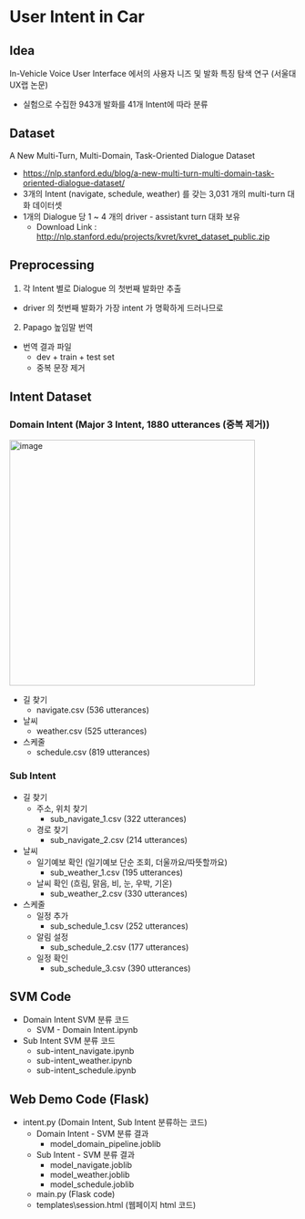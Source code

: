 # User Intent in Car
## Idea
In-Vehicle Voice User Interface 에서의 사용자 니즈 및 발화 특징 탐색 연구 (서울대 UX랩 논문)   
- 실험으로 수집한 943개 발화를 41개 Intent에 따라 분류   
## Dataset
A New Multi-Turn, Multi-Domain, Task-Oriented Dialogue Dataset   
- https://nlp.stanford.edu/blog/a-new-multi-turn-multi-domain-task-oriented-dialogue-dataset/   
- 3개의 Intent (navigate, schedule, weather) 를 갖는 3,031 개의 multi-turn 대화 데이터셋   
- 1개의 Dialogue 당 1 ~ 4 개의 driver - assistant turn 대화 보유   
   - Download Link : http://nlp.stanford.edu/projects/kvret/kvret_dataset_public.zip

## Preprocessing
1. 각 Intent 별로 Dialogue 의 첫번째 발화만 추출
- driver 의 첫번째 발화가 가장 intent 가 명확하게 드러나므로
2. Papago 높임말 번역
- 번역 결과 파일
   - dev + train + test set
   - 중복 문장 제거
   
## Intent Dataset
### Domain Intent (Major 3 Intent, 1880 utterances (중복 제거))
<img width="431" alt="image" src="https://user-images.githubusercontent.com/53294075/220805570-87e3a526-7890-438f-b1ac-356bfce87a72.png">

- 길 찾기
   - navigate.csv  (536 utterances)
- 날씨
   - weather.csv (525 utterances)
- 스케줄
   - schedule.csv (819 utterances)

### Sub Intent
- 길 찾기
   - 주소, 위치 찾기
      - sub_navigate_1.csv (322 utterances)
   - 경로 찾기
      - sub_navigate_2.csv (214 utterances)
- 날씨
   - 일기예보 확인 (일기예보 단순 조회, 더울까요/따뜻할까요)
      - sub_weather_1.csv (195 utterances)
   - 날씨 확인 (흐림, 맑음, 비, 눈, 우박, 기온)
      - sub_weather_2.csv (330 utterances)
- 스케줄
   - 일정 추가
      - sub_schedule_1.csv (252 utterances)
   - 알림 설정
      - sub_schedule_2.csv (177 utterances)
   - 일정 확인
      - sub_schedule_3.csv (390 utterances)
      
## SVM Code
- Domain Intent SVM 분류 코드
   - SVM - Domain Intent.ipynb
- Sub Intent SVM 분류 코드
   - sub-intent_navigate.ipynb
   - sub-intent_weather.ipynb
   - sub-intent_schedule.ipynb

## Web Demo Code (Flask)
- intent.py (Domain Intent, Sub Intent 분류하는 코드)
   - Domain Intent - SVM 분류 결과
      - model_domain_pipeline.joblib
   - Sub Intent - SVM 분류 결과
      - model_navigate.joblib
      - model_weather.joblib
      - model_schedule.joblib
   - main.py (Flask code)
   - templates\session.html (웹페이지 html 코드)
